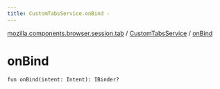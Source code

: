 ```yaml
---
title: CustomTabsService.onBind - 
---
```


[mozilla.components.browser.session.tab](../index.html) / [CustomTabsService](index.html) / [onBind](./on-bind.html)

# onBind

`fun onBind(intent: Intent): IBinder?`